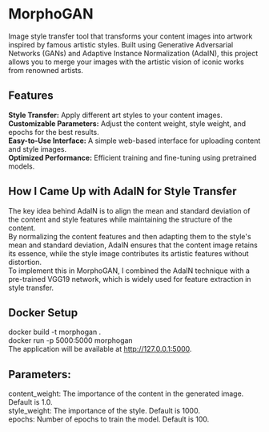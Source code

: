 # MorphoGAN
Image style transfer tool that transforms your content images into artwork inspired by famous artistic styles. Built using Generative Adversarial Networks (GANs) and Adaptive Instance Normalization (AdaIN), this project allows you to merge your images with the artistic vision of iconic works from renowned artists.

## Features
**Style Transfer:** Apply different art styles to your content images.<br>
**Customizable Parameters:** Adjust the content weight, style weight, and epochs for the best results.<br>
**Easy-to-Use Interface:** A simple web-based interface for uploading content and style images.<br>
**Optimized Performance:** Efficient training and fine-tuning using pretrained models.

## How I Came Up with AdaIN for Style Transfer
The key idea behind AdaIN is to align the mean and standard deviation of the content and style features while maintaining the structure of the content.<br> By normalizing the content features and then adapting them to the style's mean and standard deviation, AdaIN ensures that the content image retains its essence, while the style image contributes its artistic features without distortion.<br>
To implement this in MorphoGAN, I combined the AdaIN technique with a pre-trained VGG19 network, which is widely used for feature extraction in style transfer. 

## Docker Setup
docker build -t morphogan .<br>
docker run -p 5000:5000 morphogan<br>
The application will be available at http://127.0.0.1:5000.

## Parameters:
content_weight: The importance of the content in the generated image. Default is 1.0.<br>
style_weight: The importance of the style. Default is 1000.<br>
epochs: Number of epochs to train the model. Default is 100.
